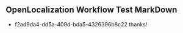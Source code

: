 ## OpenLocalization Workflow Test MarkDown
* f2ad9da4-dd5a-409d-bda5-4326396b8c22 thanks!

<!--HONumber=Aug16_HO4-->


